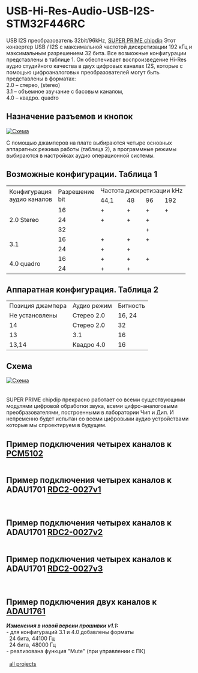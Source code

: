 # USB-Hi-Res-Audio-USB-I2S-STM32F446RC
USB I2S преобразователь 32bit/96kHz, <a class="link" href="https://www.chipdip.ru/product0/9000569733">SUPER PRIME chipdip</a>
Этот конвертер USB / I2S с максимальной частотой дискретизации 192 кГц и максимальным разрешением 32 бита. Все возможные конфигурации представлены в таблице 1. Он обеспечивает воспроизведение Hi-Res аудио студийного качества в двух цифровых каналах I2S, которые с помощью цифроаналоговых преобразователей могут быть представлены в форматах:<br/>
2.0 – стерео, (stereo) <br/>
3.1 – объемное звучание с басовым каналом,<br/>
4.0 – квадро. quadro<br/>
<h2>Назначение разъемов и кнопок</h2>

<p><a class="galery" href="https://static.chipdip.ru/lib/367/DOC004367901.jpg"><img alt="Схема" src="https://static.chipdip.ru/lib/367/DOC004367901.jpg" /></a></p>


С помощью джамперов на плате выбираются четыре основных аппаратных режима работы (таблица 2), а программные режимы выбираются в настройках аудио операционной системы.
<h2>Возможные конфигурации. Таблица 1</h2>

<table>
	<tbody>
		<tr>
			<td rowspan="2">Конфигурация<br />
			аудио каналов</td>
			<td rowspan="2">Разрешение<br />
			bit</td>
			<td colspan="4">Частота дискретизации kHz</td>
		</tr>
		<tr>
			<td>44,1</td>
			<td>48</td>
			<td>96</td>
			<td>192</td>
		</tr>
		<tr>
			<td rowspan="3">2.0 Stereo</td>
			<td>16</td>
			<td>+</td>
			<td>+</td>
			<td>+</td>
			<td>+</td>
		</tr>
		<tr>
			<td>24</td>
			<td>+</td>
			<td>+</td>
			<td>+</td>
			<td>&nbsp;</td>
		</tr>
		<tr>
			<td>32</td>
			<td>&nbsp;</td>
			<td>&nbsp;</td>
			<td>+</td>
			<td>&nbsp;</td>
		</tr>
		<tr>
			<td rowspan="2">3.1</td>
			<td>16</td>
			<td>+</td>
			<td>+</td>
			<td>+</td>
			<td>&nbsp;</td>
		</tr>
		<tr>
			<td>24</td>
			<td>+</td>
			<td>+</td>
			<td>&nbsp;</td>
			<td>&nbsp;</td>
		</tr>
		<tr>
			<td rowspan="2">4.0 quadro</td>
			<td>16</td>
			<td>+</td>
			<td>+</td>
			<td>+</td>
			<td>&nbsp;</td>
		</tr>
		<tr>
			<td>24</td>
			<td>+</td>
			<td>+</td>
			<td>&nbsp;</td>
			<td>&nbsp;</td>
		</tr>
	</tbody>
</table>
<h2>Аппаратная конфигурация. Таблица 2</h2>

<table>
	<tbody>
		<tr>
			<td>Позиция джампера</td>
			<td>Аудио режим</td>
			<td>Битность</td>
		</tr>
		<tr>
			<td>Не установлены</td>
			<td>Стерео 2.0</td>
			<td>16, 24</td>
		</tr>
		<tr>
			<td>14</td>
			<td>Стерео 2.0</td>
			<td>32</td>
		</tr>
		<tr>
			<td>13</td>
			<td>3.1</td>
			<td>16</td>
		</tr>
		<tr>
			<td>13,14</td>
			<td>Квадро 4.0</td>
			<td>16</td>
		</tr>
	</tbody>
</table>

<h2>Схема</h2>

<p><a class="galery" href="https://static.chipdip.ru/lib/367/DOC004367363.jpg"><img alt="Схема" src="https://static.chipdip.ru/lib/367/DOC004367362.jpg" /></a><br />
<br />
<br />
SUPER PRIME chipdip&nbsp;прекрасно работает со всеми&nbsp;существующими модулями цифровой обработки звука, всеми&nbsp;цифро-аналоговыми преобразователями,&nbsp;построенными в лаборатории Чип и Дип. И непременно будет испытан со всеми цифровыми аудио устройствами которые мы спроектируем в будущем.</p>

<h2>Пример подключения четырех каналов к <a class="link" href="/product/pcm5102a-audio-dac">PCM5102</a></h2>
<img alt="" src="https://static.chipdip.ru/lib/368/DOC004368189.jpg" />
<h2>Пример подключения четырех каналов к ADAU1701 <a class="link" href="/product/digital-signal-processors-rdc2-0027v1-2">RDC2-0027v1</a></h2>
<br />
<img alt="" src="https://static.chipdip.ru/lib/368/DOC004368408.jpg" />
<h2>Пример подключения четырех каналов к ADAU1701 <a class="link" href="/product/dsp-rdc2-0027v2-2">RDC2-0027v2</a></h2>
<img alt="" src="https://static.chipdip.ru/lib/368/DOC004368433.jpg" />
<h2>Пример подключения четырех каналов к ADAU1701 <a class="link" href="/product/rdc2-0027v3">RDC2-0027v3</a></h2>
<br />
<img alt="" src="https://static.chipdip.ru/lib/368/DOC004368191.jpg" />
<h2>Пример подключения&nbsp;двух каналов к <a class="link" href="/product/sigmadsp-adau1761">ADAU1761</a></h2>
<img alt="" src="https://static.chipdip.ru/lib/368/DOC004368434.jpg" /><br />
<em><strong>Изменения в новой версии прошивки v1.1:</strong></em><br />
- для конфигураций 3.1 и 4.0 добавлены форматы<br />
&nbsp; 24 бита, 44100 Гц<br />
&nbsp; 24 бита, 48000 Гц<br />
- реализована функция &quot;Mute&quot; (при управлении с ПК)<br />
<br />
<img alt="" src="https://static.chipdip.ru/lib/369/DOC004369719.jpg" /><br />
&nbsp;
<a class="link" href="https://www.chipdip.ru/catalog/just-do-it">all projects</a>

